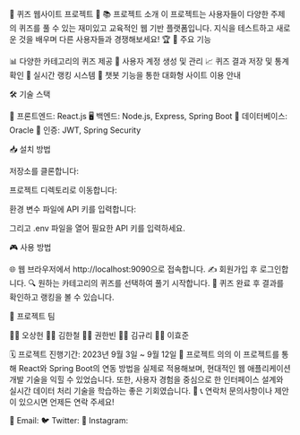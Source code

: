 🧠 퀴즈 웹사이트 프로젝트 🌟
📚 프로젝트 소개
이 프로젝트는 사용자들이 다양한 주제의 퀴즈를 풀 수 있는 재미있고 교육적인 웹 기반 플랫폼입니다. 지식을 테스트하고 새로운 것을 배우며 다른 사용자들과 경쟁해보세요! 🏆
🚀 주요 기능

📊 다양한 카테고리의 퀴즈 제공
👤 사용자 계정 생성 및 관리
📈 퀴즈 결과 저장 및 통계 확인
🏅 실시간 랭킹 시스템
🤖 챗봇 기능을 통한 대화형 사이트 이용 안내

🛠 기술 스택

🎨 프론트엔드: React.js
🖥 백엔드: Node.js, Express, Spring Boot
💾 데이터베이스: Oracle
🔐 인증: JWT, Spring Security

📥 설치 방법

저장소를 클론합니다:

프로젝트 디렉토리로 이동합니다:

환경 변수 파일에 API 키를 입력합니다:

그리고 .env 파일을 열어 필요한 API 키를 입력하세요.

🎮 사용 방법

🌐 웹 브라우저에서 http://localhost:9090으로 접속합니다.
✍️ 회원가입 후 로그인합니다.
🔍 원하는 카테고리의 퀴즈를 선택하여 풀기 시작합니다.
🎉 퀴즈 완료 후 결과를 확인하고 랭킹을 볼 수 있습니다.

👥 프로젝트 팀

👨‍💼 오상헌
👨‍💻 김한철
👩‍💼 권한빈
👩‍💻 김규리
👨‍🔬 이효준

🗓 프로젝트 진행기간: 2023년 9월 3일 ~ 9월 12일
🌟 프로젝트 의의
이 프로젝트를 통해 React와 Spring Boot의 연동 방법을 실제로 적용해보며, 현대적인 웹 애플리케이션 개발 기술을 익힐 수 있었습니다. 또한, 사용자 경험을 중심으로 한 인터페이스 설계와 실시간 데이터 처리 기술을 학습하는 좋은 기회였습니다. 🚀
📞 연락처
문의사항이나 제안이 있으시면 언제든 연락 주세요!

📧 Email:
🐦 Twitter:
📱 Instagram: 


